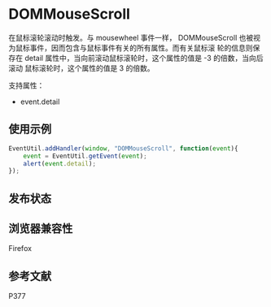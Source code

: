 # DOMMouseScroll

在鼠标滚轮滚动时触发。与 mousewheel 事件一样， DOMMouseScroll 也被视为鼠标事件，因而包含与鼠标事件有关的所有属性。而有关鼠标滚
轮的信息则保存在 detail 属性中，当向前滚动鼠标滚轮时，这个属性的值是 -3 的倍数，当向后滚动
鼠标滚轮时，这个属性的值是 3 的倍数。

支持属性：

* event.detail

## 使用示例

```javascript
EventUtil.addHandler(window, "DOMMouseScroll", function(event){
    event = EventUtil.getEvent(event);
    alert(event.detail);
});
```

## 发布状态

## 浏览器兼容性

Firefox

## 参考文献

P377